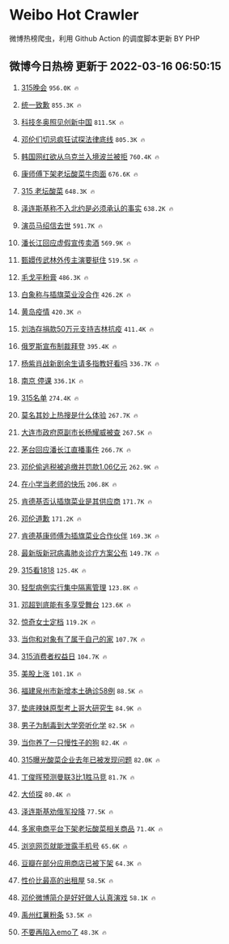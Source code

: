 # Weibo Hot Crawler 



微博热榜爬虫，利用 Github Action 的调度脚本更新 BY PHP 


## 微博今日热榜 更新于 2022-03-16 06:50:15 
1. [315晚会](https://s.weibo.com/weibo?q=315%E6%99%9A%E4%BC%9A&Refer=top) `956.0K 🔥` 

1. [统一致歉](https://s.weibo.com/weibo?q=%23%E7%BB%9F%E4%B8%80%E8%87%B4%E6%AD%89%23&Refer=top) `855.3K 🔥` 

1. [科技冬奥照见创新中国](https://s.weibo.com/weibo?q=%23%E7%A7%91%E6%8A%80%E5%86%AC%E5%A5%A5%E7%85%A7%E8%A7%81%E5%88%9B%E6%96%B0%E4%B8%AD%E5%9B%BD%23&Refer=top) `811.5K 🔥` 

1. [邓伦们切忌疯狂试探法律底线](https://s.weibo.com/weibo?q=%23%E9%82%93%E4%BC%A6%E4%BB%AC%E5%88%87%E5%BF%8C%E7%96%AF%E7%8B%82%E8%AF%95%E6%8E%A2%E6%B3%95%E5%BE%8B%E5%BA%95%E7%BA%BF%23&Refer=top) `805.3K 🔥` 

1. [韩国网红欲从乌克兰入境波兰被拒](https://s.weibo.com/weibo?q=%23%E9%9F%A9%E5%9B%BD%E7%BD%91%E7%BA%A2%E6%AC%B2%E4%BB%8E%E4%B9%8C%E5%85%8B%E5%85%B0%E5%85%A5%E5%A2%83%E6%B3%A2%E5%85%B0%E8%A2%AB%E6%8B%92%23&Refer=top) `760.4K 🔥` 

1. [康师傅下架老坛酸菜牛肉面](https://s.weibo.com/weibo?q=%23%E5%BA%B7%E5%B8%88%E5%82%85%E4%B8%8B%E6%9E%B6%E8%80%81%E5%9D%9B%E9%85%B8%E8%8F%9C%E7%89%9B%E8%82%89%E9%9D%A2%23&Refer=top) `676.6K 🔥` 

1. [315 老坛酸菜](https://s.weibo.com/weibo?q=315%20%E8%80%81%E5%9D%9B%E9%85%B8%E8%8F%9C&Refer=top) `648.3K 🔥` 

1. [泽连斯基称不入北约是必须承认的事实](https://s.weibo.com/weibo?q=%23%E6%B3%BD%E8%BF%9E%E6%96%AF%E5%9F%BA%E7%A7%B0%E4%B8%8D%E5%85%A5%E5%8C%97%E7%BA%A6%E6%98%AF%E5%BF%85%E9%A1%BB%E6%89%BF%E8%AE%A4%E7%9A%84%E4%BA%8B%E5%AE%9E%23&Refer=top) `638.2K 🔥` 

1. [演员马绍信去世](https://s.weibo.com/weibo?q=%23%E6%BC%94%E5%91%98%E9%A9%AC%E7%BB%8D%E4%BF%A1%E5%8E%BB%E4%B8%96%23&Refer=top) `591.7K 🔥` 

1. [潘长江回应虚假宣传卖酒](https://s.weibo.com/weibo?q=%23%E6%BD%98%E9%95%BF%E6%B1%9F%E5%9B%9E%E5%BA%94%E8%99%9A%E5%81%87%E5%AE%A3%E4%BC%A0%E5%8D%96%E9%85%92%23&Refer=top) `569.9K 🔥` 

1. [甄嬛传武林外传主演要挺住](https://s.weibo.com/weibo?q=%23%E7%94%84%E5%AC%9B%E4%BC%A0%E6%AD%A6%E6%9E%97%E5%A4%96%E4%BC%A0%E4%B8%BB%E6%BC%94%E8%A6%81%E6%8C%BA%E4%BD%8F%23&Refer=top) `519.5K 🔥` 

1. [毛戈平粉膏](https://s.weibo.com/weibo?q=%E6%AF%9B%E6%88%88%E5%B9%B3%E7%B2%89%E8%86%8F&Refer=top) `486.3K 🔥` 

1. [白象称与插旗菜业没合作](https://s.weibo.com/weibo?q=%23%E7%99%BD%E8%B1%A1%E7%A7%B0%E4%B8%8E%E6%8F%92%E6%97%97%E8%8F%9C%E4%B8%9A%E6%B2%A1%E5%90%88%E4%BD%9C%23&Refer=top) `426.2K 🔥` 

1. [黄岛疫情](https://s.weibo.com/weibo?q=%E9%BB%84%E5%B2%9B%E7%96%AB%E6%83%85&Refer=top) `420.3K 🔥` 

1. [刘浩存捐款50万元支持吉林抗疫](https://s.weibo.com/weibo?q=%23%E5%88%98%E6%B5%A9%E5%AD%98%E6%8D%90%E6%AC%BE50%E4%B8%87%E5%85%83%E6%94%AF%E6%8C%81%E5%90%89%E6%9E%97%E6%8A%97%E7%96%AB%23&Refer=top) `411.4K 🔥` 

1. [俄罗斯宣布制裁拜登](https://s.weibo.com/weibo?q=%23%E4%BF%84%E7%BD%97%E6%96%AF%E5%AE%A3%E5%B8%83%E5%88%B6%E8%A3%81%E6%8B%9C%E7%99%BB%23&Refer=top) `395.4K 🔥` 

1. [杨紫肖战新剧余生请多指教好看吗](https://s.weibo.com/weibo?q=%23%E6%9D%A8%E7%B4%AB%E8%82%96%E6%88%98%E6%96%B0%E5%89%A7%E4%BD%99%E7%94%9F%E8%AF%B7%E5%A4%9A%E6%8C%87%E6%95%99%E5%A5%BD%E7%9C%8B%E5%90%97%23&Refer=top) `336.7K 🔥` 

1. [南京 停课](https://s.weibo.com/weibo?q=%E5%8D%97%E4%BA%AC%20%E5%81%9C%E8%AF%BE&Refer=top) `336.1K 🔥` 

1. [315名单](https://s.weibo.com/weibo?q=%23315%E5%90%8D%E5%8D%95%23&Refer=top) `274.4K 🔥` 

1. [莫名其妙上热搜是什么体验](https://s.weibo.com/weibo?q=%E8%8E%AB%E5%90%8D%E5%85%B6%E5%A6%99%E4%B8%8A%E7%83%AD%E6%90%9C%E6%98%AF%E4%BB%80%E4%B9%88%E4%BD%93%E9%AA%8C&Refer=top) `267.7K 🔥` 

1. [大连市政府原副市长杨耀威被查](https://s.weibo.com/weibo?q=%23%E5%A4%A7%E8%BF%9E%E5%B8%82%E6%94%BF%E5%BA%9C%E5%8E%9F%E5%89%AF%E5%B8%82%E9%95%BF%E6%9D%A8%E8%80%80%E5%A8%81%E8%A2%AB%E6%9F%A5%23&Refer=top) `267.5K 🔥` 

1. [茅台回应潘长江直播事件](https://s.weibo.com/weibo?q=%23%E8%8C%85%E5%8F%B0%E5%9B%9E%E5%BA%94%E6%BD%98%E9%95%BF%E6%B1%9F%E7%9B%B4%E6%92%AD%E4%BA%8B%E4%BB%B6%23&Refer=top) `266.7K 🔥` 

1. [邓伦偷逃税被追缴并罚款1.06亿元](https://s.weibo.com/weibo?q=%23%E9%82%93%E4%BC%A6%E5%81%B7%E9%80%83%E7%A8%8E%E8%A2%AB%E8%BF%BD%E7%BC%B4%E5%B9%B6%E7%BD%9A%E6%AC%BE1.06%E4%BA%BF%E5%85%83%23&Refer=top) `262.9K 🔥` 

1. [在小学当老师的快乐](https://s.weibo.com/weibo?q=%23%E5%9C%A8%E5%B0%8F%E5%AD%A6%E5%BD%93%E8%80%81%E5%B8%88%E7%9A%84%E5%BF%AB%E4%B9%90%23&Refer=top) `206.8K 🔥` 

1. [肯德基否认插旗菜业是其供应商](https://s.weibo.com/weibo?q=%23%E8%82%AF%E5%BE%B7%E5%9F%BA%E5%90%A6%E8%AE%A4%E6%8F%92%E6%97%97%E8%8F%9C%E4%B8%9A%E6%98%AF%E5%85%B6%E4%BE%9B%E5%BA%94%E5%95%86%23&Refer=top) `171.7K 🔥` 

1. [邓伦道歉](https://s.weibo.com/weibo?q=%23%E9%82%93%E4%BC%A6%E9%81%93%E6%AD%89%23&Refer=top) `171.2K 🔥` 

1. [肯德基康师傅为插旗菜业合作伙伴](https://s.weibo.com/weibo?q=%23%E8%82%AF%E5%BE%B7%E5%9F%BA%E5%BA%B7%E5%B8%88%E5%82%85%E4%B8%BA%E6%8F%92%E6%97%97%E8%8F%9C%E4%B8%9A%E5%90%88%E4%BD%9C%E4%BC%99%E4%BC%B4%23&Refer=top) `169.3K 🔥` 

1. [最新版新冠病毒肺炎诊疗方案公布](https://s.weibo.com/weibo?q=%23%E6%9C%80%E6%96%B0%E7%89%88%E6%96%B0%E5%86%A0%E7%97%85%E6%AF%92%E8%82%BA%E7%82%8E%E8%AF%8A%E7%96%97%E6%96%B9%E6%A1%88%E5%85%AC%E5%B8%83%23&Refer=top) `149.7K 🔥` 

1. [315看1818](https://s.weibo.com/weibo?q=%23315%E7%9C%8B1818%23&Refer=top) `125.4K 🔥` 

1. [轻型病例实行集中隔离管理](https://s.weibo.com/weibo?q=%23%E8%BD%BB%E5%9E%8B%E7%97%85%E4%BE%8B%E5%AE%9E%E8%A1%8C%E9%9B%86%E4%B8%AD%E9%9A%94%E7%A6%BB%E7%AE%A1%E7%90%86%23&Refer=top) `123.8K 🔥` 

1. [邓超到底能有多享受舞台](https://s.weibo.com/weibo?q=%23%E9%82%93%E8%B6%85%E5%88%B0%E5%BA%95%E8%83%BD%E6%9C%89%E5%A4%9A%E4%BA%AB%E5%8F%97%E8%88%9E%E5%8F%B0%23&Refer=top) `123.6K 🔥` 

1. [惊奇女士定档](https://s.weibo.com/weibo?q=%23%E6%83%8A%E5%A5%87%E5%A5%B3%E5%A3%AB%E5%AE%9A%E6%A1%A3%23&Refer=top) `119.2K 🔥` 

1. [当你和对象有了属于自己的家](https://s.weibo.com/weibo?q=%23%E5%BD%93%E4%BD%A0%E5%92%8C%E5%AF%B9%E8%B1%A1%E6%9C%89%E4%BA%86%E5%B1%9E%E4%BA%8E%E8%87%AA%E5%B7%B1%E7%9A%84%E5%AE%B6%23&Refer=top) `107.7K 🔥` 

1. [315消费者权益日](https://s.weibo.com/weibo?q=315%E6%B6%88%E8%B4%B9%E8%80%85%E6%9D%83%E7%9B%8A%E6%97%A5&Refer=top) `104.7K 🔥` 

1. [美股上涨](https://s.weibo.com/weibo?q=%E7%BE%8E%E8%82%A1%E4%B8%8A%E6%B6%A8&Refer=top) `101.1K 🔥` 

1. [福建泉州市新增本土确诊58例](https://s.weibo.com/weibo?q=%23%E7%A6%8F%E5%BB%BA%E6%B3%89%E5%B7%9E%E5%B8%82%E6%96%B0%E5%A2%9E%E6%9C%AC%E5%9C%9F%E7%A1%AE%E8%AF%8A58%E4%BE%8B%23&Refer=top) `88.5K 🔥` 

1. [垫底辣妹原型考上哥大研究生](https://s.weibo.com/weibo?q=%23%E5%9E%AB%E5%BA%95%E8%BE%A3%E5%A6%B9%E5%8E%9F%E5%9E%8B%E8%80%83%E4%B8%8A%E5%93%A5%E5%A4%A7%E7%A0%94%E7%A9%B6%E7%94%9F%23&Refer=top) `84.9K 🔥` 

1. [男子为制毒到大学旁听化学](https://s.weibo.com/weibo?q=%23%E7%94%B7%E5%AD%90%E4%B8%BA%E5%88%B6%E6%AF%92%E5%88%B0%E5%A4%A7%E5%AD%A6%E6%97%81%E5%90%AC%E5%8C%96%E5%AD%A6%23&Refer=top) `82.5K 🔥` 

1. [当你养了一只慢性子的狗](https://s.weibo.com/weibo?q=%23%E5%BD%93%E4%BD%A0%E5%85%BB%E4%BA%86%E4%B8%80%E5%8F%AA%E6%85%A2%E6%80%A7%E5%AD%90%E7%9A%84%E7%8B%97%23&Refer=top) `82.4K 🔥` 

1. [315曝光酸菜企业去年已被发现问题](https://s.weibo.com/weibo?q=%23315%E6%9B%9D%E5%85%89%E9%85%B8%E8%8F%9C%E4%BC%81%E4%B8%9A%E5%8E%BB%E5%B9%B4%E5%B7%B2%E8%A2%AB%E5%8F%91%E7%8E%B0%E9%97%AE%E9%A2%98%23&Refer=top) `82.0K 🔥` 

1. [丁俊晖预测曼联3比1胜马竞](https://s.weibo.com/weibo?q=%23%E4%B8%81%E4%BF%8A%E6%99%96%E9%A2%84%E6%B5%8B%E6%9B%BC%E8%81%943%E6%AF%941%E8%83%9C%E9%A9%AC%E7%AB%9E%23&Refer=top) `81.7K 🔥` 

1. [大侦探](https://s.weibo.com/weibo?q=%E5%A4%A7%E4%BE%A6%E6%8E%A2&Refer=top) `80.4K 🔥` 

1. [泽连斯基劝俄军投降](https://s.weibo.com/weibo?q=%23%E6%B3%BD%E8%BF%9E%E6%96%AF%E5%9F%BA%E5%8A%9D%E4%BF%84%E5%86%9B%E6%8A%95%E9%99%8D%23&Refer=top) `77.5K 🔥` 

1. [多家电商平台下架老坛酸菜相关商品](https://s.weibo.com/weibo?q=%23%E5%A4%9A%E5%AE%B6%E7%94%B5%E5%95%86%E5%B9%B3%E5%8F%B0%E4%B8%8B%E6%9E%B6%E8%80%81%E5%9D%9B%E9%85%B8%E8%8F%9C%E7%9B%B8%E5%85%B3%E5%95%86%E5%93%81%23&Refer=top) `71.4K 🔥` 

1. [浏览网页就能泄露手机号](https://s.weibo.com/weibo?q=%23%E6%B5%8F%E8%A7%88%E7%BD%91%E9%A1%B5%E5%B0%B1%E8%83%BD%E6%B3%84%E9%9C%B2%E6%89%8B%E6%9C%BA%E5%8F%B7%23&Refer=top) `65.6K 🔥` 

1. [豆瓣在部分应用商店已被下架](https://s.weibo.com/weibo?q=%23%E8%B1%86%E7%93%A3%E5%9C%A8%E9%83%A8%E5%88%86%E5%BA%94%E7%94%A8%E5%95%86%E5%BA%97%E5%B7%B2%E8%A2%AB%E4%B8%8B%E6%9E%B6%23&Refer=top) `64.3K 🔥` 

1. [性价比最高的出租屋](https://s.weibo.com/weibo?q=%23%E6%80%A7%E4%BB%B7%E6%AF%94%E6%9C%80%E9%AB%98%E7%9A%84%E5%87%BA%E7%A7%9F%E5%B1%8B%23&Refer=top) `58.5K 🔥` 

1. [邓伦微博简介是好好做人认真演戏](https://s.weibo.com/weibo?q=%23%E9%82%93%E4%BC%A6%E5%BE%AE%E5%8D%9A%E7%AE%80%E4%BB%8B%E6%98%AF%E5%A5%BD%E5%A5%BD%E5%81%9A%E4%BA%BA%E8%AE%A4%E7%9C%9F%E6%BC%94%E6%88%8F%23&Refer=top) `58.1K 🔥` 

1. [禹州红薯粉条](https://s.weibo.com/weibo?q=%23%E7%A6%B9%E5%B7%9E%E7%BA%A2%E8%96%AF%E7%B2%89%E6%9D%A1%23&Refer=top) `53.5K 🔥` 

1. [不要再陷入emo了](https://s.weibo.com/weibo?q=%23%E4%B8%8D%E8%A6%81%E5%86%8D%E9%99%B7%E5%85%A5emo%E4%BA%86%23&Refer=top) `48.3K 🔥` 


